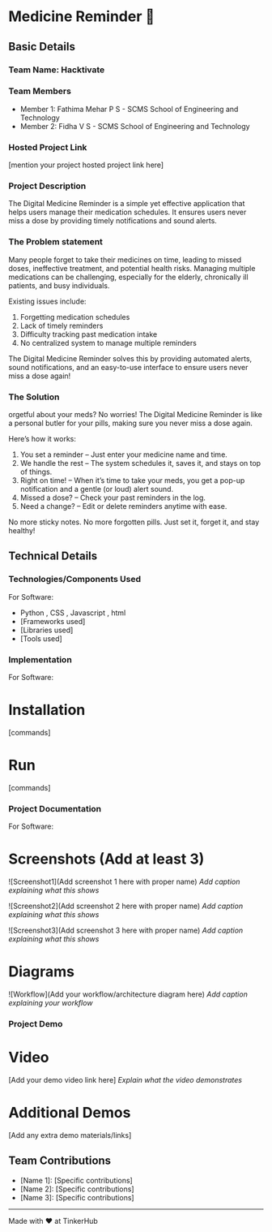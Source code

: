 # Medicine Reminder 🎯


## Basic Details
### Team Name: Hacktivate


### Team Members
- Member 1: Fathima Mehar P S - SCMS School of Engineering and Technology
- Member 2: Fidha V S - SCMS School of Engineering and Technology


### Hosted Project Link
[mention your project hosted project link here]

### Project Description
The Digital Medicine Reminder is a simple yet effective application that helps users manage their medication schedules. It ensures users never miss a dose by providing timely notifications and sound alerts.

### The Problem statement
Many people forget to take their medicines on time, leading to missed doses, ineffective treatment, and potential health risks. Managing multiple medications can be challenging, especially for the elderly, chronically ill patients, and busy individuals.

Existing issues include:
1. Forgetting medication schedules
2. Lack of timely reminders
3. Difficulty tracking past medication intake
4. No centralized system to manage multiple reminders

The Digital Medicine Reminder solves this by providing automated alerts, sound notifications, and an easy-to-use interface to ensure users never miss a dose again! 

### The Solution
orgetful about your meds? No worries! The Digital Medicine Reminder is like a personal butler for your pills, making sure you never miss a dose again.

Here’s how it works:
1. You set a reminder – Just enter your medicine name and time.
2. We handle the rest – The system schedules it, saves it, and stays on top of things.
3. Right on time! – When it’s time to take your meds, you get a pop-up notification and a gentle (or loud) alert sound.
4. Missed a dose? – Check your past reminders in the log.
5. Need a change? – Edit or delete reminders anytime with ease.

No more sticky notes. No more forgotten pills. Just set it, forget it, and stay healthy!

## Technical Details
### Technologies/Components Used
For Software:
- Python , CSS , Javascript , html
- [Frameworks used]
- [Libraries used]
- [Tools used]



### Implementation
For Software:
# Installation
[commands]

# Run
[commands]

### Project Documentation
For Software:

# Screenshots (Add at least 3)
![Screenshot1](Add screenshot 1 here with proper name)
*Add caption explaining what this shows*

![Screenshot2](Add screenshot 2 here with proper name)
*Add caption explaining what this shows*

![Screenshot3](Add screenshot 3 here with proper name)
*Add caption explaining what this shows*

# Diagrams
![Workflow](Add your workflow/architecture diagram here)
*Add caption explaining your workflow*


### Project Demo
# Video
[Add your demo video link here]
*Explain what the video demonstrates*

# Additional Demos
[Add any extra demo materials/links]

## Team Contributions
- [Name 1]: [Specific contributions]
- [Name 2]: [Specific contributions]
- [Name 3]: [Specific contributions]

---
Made with ❤️ at TinkerHub

